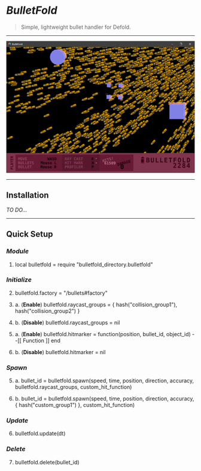 # ***BulletFold***

> Simple, lightweight bullet handler for Defold.

-----

![alt text](example/gfx/bulletfold_demo.png "BulletFold Demo")

-----

## **Installation**

*TO DO...*

-----

## **Quick Setup**

### *Module*

1.  local bulletfold = require "bulletfold_directory.bulletfold"

### *Initialize*

2.  bulletfold.factory = "/bullets#factory"

3. a. (**Enable**)  bulletfold.raycast_groups = { hash("collision_group1"), hash("collision_group2") }

3. b. (**Disable**) bulletfold.raycast_groups = nil

4. a. (**Enable**)  bulletfold.hitmarker = function(position, bullet_id, object_id) --[[ Function ]] end

4. b. (**Disable**) bulletfold.hitmarker = nil

### *Spawn*

5. a. bullet_id = bulletfold.spawn(speed, time, position, direction, accuracy, bulletfold.raycast_groups, custom_hit_function)

5. b. bullet_id = bulletfold.spawn(speed, time, position, direction, accuracy, { hash("custom_group1") }, custom_hit_function)

### *Update*

6.  bulletfold.update(dt)

### *Delete*

7.  bulletfold.delete(bullet_id)
